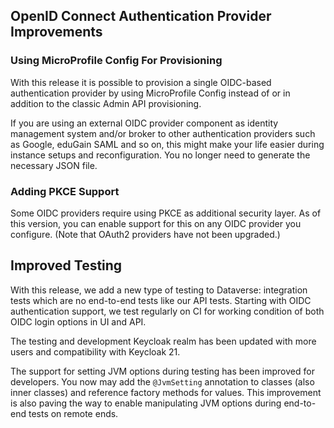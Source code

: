 ## OpenID Connect Authentication Provider Improvements

### Using MicroProfile Config For Provisioning

With this release it is possible to provision a single OIDC-based authentication provider
by using MicroProfile Config instead of or in addition to the classic Admin API provisioning.

If you are using an external OIDC provider component as identity management system and/or broker
to other authentication providers such as Google, eduGain SAML and so on, this might make your
life easier during instance setups and reconfiguration. You no longer need to generate the
necessary JSON file.

### Adding PKCE Support

Some OIDC providers require using PKCE as additional security layer. As of this version, you can enable
support for this on any OIDC provider you configure. (Note that OAuth2 providers have not been upgraded.)

## Improved Testing

With this release, we add a new type of testing to Dataverse: integration tests which are no end-to-end tests
like our API tests. Starting with OIDC authentication support, we test regularly on CI for working condition
of both OIDC login options in UI and API.

The testing and development Keycloak realm has been updated with more users and compatibility with Keycloak 21.

The support for setting JVM options during testing has been improved for developers. You now may add the
`@JvmSetting` annotation to classes (also inner classes) and reference factory methods for values. This improvement is
also paving the way to enable manipulating JVM options during end-to-end tests on remote ends.
